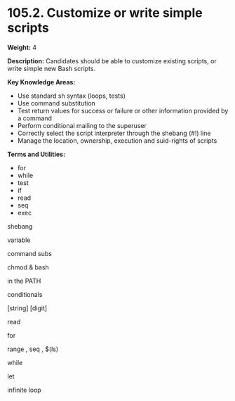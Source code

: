 # 105.2. Customize or write simple scripts

**Weight:** 4

**Description:** Candidates should be able to customize existing scripts, or write simple new Bash scripts.

**Key Knowledge Areas:**

* Use standard sh syntax \(loops, tests\)
* Use command substitution
* Test return values for success or failure or other information provided by a command
* Perform conditional mailing to the superuser
* Correctly select the script interpreter through the shebang \(\#!\) line
* Manage the location, ownership, execution and suid-rights of scripts

**Terms and Utilities:**

* for
* while
* test
* if
* read
* seq
* exec

shebang

variable

command subs 

chmod & bash

in the PATH

conditionals

\[string\] \[digit\]

read

for

range , seq , $\(ls\)

while

let

infinite loop

